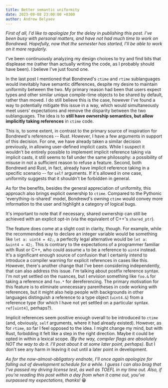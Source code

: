 ```yaml
---
title: Better semantic uniformity
date: 2023-09-08 23:00:00 +0300
author: Andrew Belyaev
---
```


_First of all, I'd like to apologize for the delay in publishing this post. I've
been busy with personal matters, and have not had much time to work on
Bondrewd. Hopefully, now that the semester has started, I'll be able to work on
it more regularly._

I've been continuously analyzing my design choices to try and find bits
that displease me (rather than actually writing the code, as I probably should
have been). I believe I've just found one.

In the last post I mentioned that Bondrewd's `ctime` and `rtime`
sublanguages would inevitably have semantic differences, despite my desire to
maintain uniformity between the two. My primary reason had been that users
expect types and other similar unique compile-time objects to be shared by
default, rather than moved. I do still believe this is the case, however I've
found a way to potentially mitigate this issue in a way, which would
simultaneously meet users' expectations and remove the disparity between the
two sublanguages. The idea is to **still have ownership semantics, but allow
implicitly taking references** in `ctime` code.

This is, to some extent, in contrast to the primary source of inspiration for
Bondrewd's references -- Rust. However, I have a few arguments in support of
this decision. For one, we have already taken a similar decision previously,
in allowing user-defined implicit casts. While I suspect it wouldn't be
entirely possible to implement implicit reference taking via implicit casts,
it still seems to fall under the same philosophy: a possibility of misuse in
not a sufficient reason to refuse a feature. Second, both Bondrewd and Rust, in
fact, already have implicit reference taking in a specific scenario -- for
`self` arguments. If it's allowed in one case, uniformity suggests that it
shouldn't be forbidden in general.

As for the benefits, besides the general appreciation of uniformity, this
approach also brings explicit ownership to `ctime`. Compared to the Pythonic
'everything-is-shared' model, Bondrewd's owning `ctime` would convey more
information to the user and highlight a category of logical bugs.

It's important to note that if necessary, shared ownership can still be
achieved with an explicit opt-in (via the equivalent of C++'s `shared_ptr`).

The feature does come at a slight cost in clarity, though. For example, while
the recommended way to declare an integer variable would be something like
`let a: uint4 = 42;`, a perfectly legal alternative would be
`let a: &uint4 = 42;`. This is contrary to the expectations of a programmer
familiar with Rust or C++, who could assume `a` to be a reference to `uint4`
instead. It's a significant enough source of confusion that I certainly
intend to introduce a compiler warning for explicit references in cases like
this. However, there's another change that I've been considering independently,
that can also address this issue. I'm talking about postfix reference syntax.
I'm not yet settled on the nuances, but I envision something like `foo.&` for
taking a reference and `foo.*` for dereferencing. The primary motivation for
this feature is to eliminate unnecessary parentheses in code working with
references, but it might also help people with backgrounds in other languages
distinguish a reference to a type object (`uint4.&`) from a reference type
(for which I have not yet settled on a particular syntax. `ref[uint4]`,
perhaps?).

Implicit references seem positive enough overall to be introduced to `ctime`
(and, obviously, `self` arguments, where it had already existed). However,
as for `rtime`, so far I feel opposed to the idea. I might change my mind, but
with Rust, forbidding it felt like a step in the right direction. Maybe it
could be opted in within a lexical scope. _(By the way, compiler flags are
absolutely NOT the way to do it. I'll post about it at some later point,
perhaps)_. But I don't see any harm in leaving it out until a later point in
development.

_As for the now-almost-obligatory endnote, I'll once again apologize for
falling out of development schedule for a while. I guess I can also brag that
I've passed my driving license test, as well as TOEFL in my time out. Also,
if you're reading this post within a day from when it came out, you've
surpassed my expectations, thanks!_ &#x1f601;
